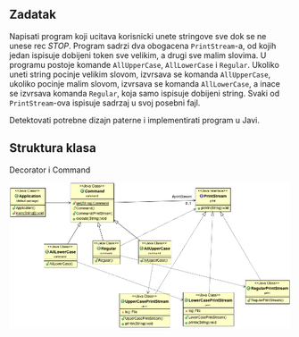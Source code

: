 ## Zadatak

Napisati program koji ucitava korisnicki unete stringove sve dok se ne unese rec _STOP_.
Program sadrzi dva obogacena `PrintStream`-a, od kojih jedan ispisuje dobijeni token sve velikim, a drugi sve malim slovima. U programu postoje komande `AllUpperCase`, `AllLowerCase` i `Regular`. Ukoliko uneti string pocinje velikim slovom, izvrsava se komanda `AllUpperCase`, ukoliko pocinje malim slovom, izvrsava se komanda `AllLowerCase`, a inace se izvrsava komanda `Regular`, koja samo ispisuje dobijeni string. Svaki od `PrintStream`-ova ispisuje sadrzaj u svoj posebni fajl.

Detektovati potrebne dizajn paterne i implementirati program u Javi.

## Struktura klasa

Decorator i Command

![alt text](class-diagram.png "Decorator i Command")